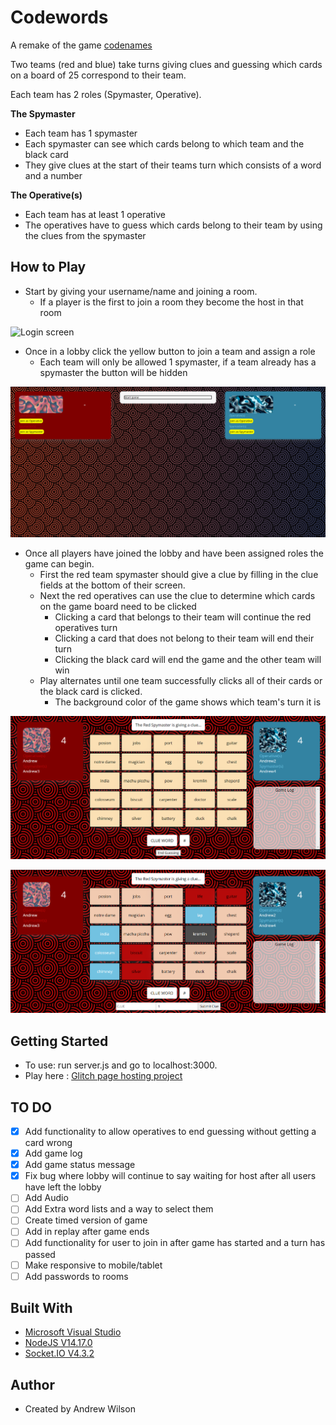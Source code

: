 # Codewords
A remake of the game [codenames](https://codenames.game/)

Two teams (red and blue) take turns giving clues and guessing which cards on a board of 25 correspond to their team. 

Each team has 2 roles (Spymaster, Operative).

**The Spymaster**
- Each team has 1 spymaster
- Each spymaster can see which cards belong to which team and the black card
- They give clues at the start of their teams turn which consists of a word and a number

**The Operative(s)**
- Each team has at least 1 operative
- The operatives have to guess which cards belong to their team by using the clues from the spymaster

## How to Play
- Start by giving your username/name and joining a room. 
  - If a player is the first to join a room they become the host in that room

![Login screen](https://github.com/abwilson2020/codewords/blob/master/github-readme/login.PNG)

- Once in a lobby click the yellow button to join a team and assign a role
  - Each team will only be allowed 1 spymaster, if a team already has a spymaster the button will be hidden

![Host view of lobby](https://github.com/abwilson2020/codewords/blob/master/github-readme/lobby.PNG)

- Once all players have joined the lobby and have been assigned roles the game can begin.
  - First the red team spymaster should give a clue by filling in the clue fields at the bottom of their screen.
  - Next the red operatives can use the clue to determine which cards on the game board need to be clicked
    - Clicking a card that belongs to their team will continue the red operatives turn
    - Clicking a card that does not belong to their team will end their turn
    - Clicking the black card will end the game and the other team will win
  - Play alternates until one team successfully clicks all of their cards or the black card is clicked. 
    - The background color of the game shows which team's turn it is

![Host view of lobby](https://github.com/abwilson2020/codewords/blob/master/github-readme/Operative%20View.PNG)

![Host view of lobby](https://github.com/abwilson2020/codewords/blob/master/github-readme/Spymaster%20view.PNG)
## Getting Started

- To use: run server.js and go to localhost:3000.
- Play here : [Glitch page hosting project](https://pine-cactus-iodine.glitch.me/)

## TO DO
- [X] Add functionality to allow operatives to end guessing without getting a card wrong
- [X] Add game log
- [X] Add game status message
- [X] Fix bug where lobby will continue to say waiting for host after all users have left the lobby
- [ ] Add Audio
- [ ] Add Extra word lists and a way to select them
- [ ] Create timed version of game
- [ ] Add in replay after game ends
- [ ] Add functionality for user to join in after game has started and a turn has passed
- [ ] Make responsive to mobile/tablet
- [ ] Add passwords to rooms

## Built With

- [Microsoft Visual Studio](https://visualstudio.microsoft.com/)
- [NodeJS V14.17.0](https://nodejs.org/en/)
- [Socket.IO V4.3.2](https://socket.io/)

## Author

- Created by Andrew Wilson
